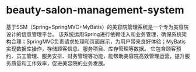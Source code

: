 # beauty-salon-management-system
基于SSM（Spring+SpringMVC+MyBatis）的美容院管理系统是一个专为美容院设计的信息管理平台。  该系统运用Spring进行依赖注入和业务管理，确保系统架构合理；SpringMVC负责请求处理和页面展示，为用户带来良好体验；MyBatis实现数据库操作，存储顾客信息、服务项目、库存管理等数据。  它包含顾客预约、员工管理、服务安排、财务管理等功能，能帮助美容院高效管理运营，提升服务质量和工作效率，促进美容院的业务发展。

